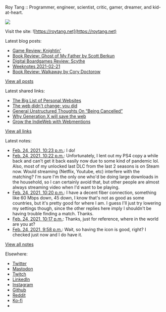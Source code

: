 Roy Tang :: Programmer, engineer, scientist, critic, gamer, dreamer, and kid-at-heart.

![](https://roytang.net/static/img/profile.jpg)

Visit the site: ![https://roytang.net](https://roytang.net)

Latest blog posts:

- [Game Review: Knightin&#x27;](https://roytang.net/2021/02/knightin/)
- [Book Review: Ghost of My Father by Scott Berkun](https://roytang.net/2021/02/ghost-of-my-father/)
- [Digital Boardgames Review: Scythe](https://roytang.net/2021/02/scythe/)
- [Weeknotes 2021-02-21](https://roytang.net/2021/02/weeknotes-2021-02-21/)
- [Book Review: Walkaway by Cory Doctorow](https://roytang.net/2021/02/walkaway/)

[View all posts](https://roytang.net/blog)

Latest shared links:

- [The Big List of Personal Websites](https://roytang.net/2021/02/the-big-list-of-personal-websites/)
- [The web didn&#x27;t change; you did](https://roytang.net/2021/02/the-web-didnt-change-you-did/)
- [General Unstructured Thoughts On “Being Cancelled”](https://roytang.net/2021/02/general-unstructured-thoughts-on-being-cancelled/)
- [Why Generation X will save the web](https://roytang.net/2021/02/why-generation-x-will-save-the-web/)
- [Grow the IndieWeb with Webmentions](https://roytang.net/2021/01/grow-the-indieweb-with-webmentions/)

[View all links](https://roytang.net/links)

Latest notes:

- [Feb. 24, 2021, 10:23 p.m.](https://roytang.net/2021/02/gol1pex/): I do!
- [Feb. 24, 2021, 10:22 p.m.](https://roytang.net/2021/02/gol1nto/): Unfortunately, I lent out my PS4 copy a while back and can&#x27;t get it back easily now due to some kind of pandemic lol. Also, most of my unlocked last DLC from the last 2 seasons is on Steam now. Would streaming (Netflix, Youtube, etc) interfere with the matching? I&#x27;m sure I&#x27;m the only one who&#x27;d be doing large downloads in the household, so I can certainly avoid that, but other people are almost always streaming video when I&#x27;d want to be playing.
- [Feb. 24, 2021, 10:20 p.m.](https://roytang.net/2021/02/gol1cny/): I have a decent fiber connection, something like 60 Mbps down, 45 down, I know that&#x27;s not as good as some countries, but it&#x27;s pretty good for where I am. I guess I&#x27;ll just try lowering my settings though, since the other replies here imply I shouldn&#x27;t be having trouble finding a match. Thanks.
- [Feb. 24, 2021, 10:17 p.m.](https://roytang.net/2021/02/gol0zxz/): Thanks, just for reference, where in the world are you at?
- [Feb. 24, 2021, 9:58 p.m.](https://roytang.net/2021/02/gokyy83/): Wait, so having the icon is good, right? I checked just now and I do have it.

[View all notes](https://roytang.net/notes)

Elsewhere:

- [Twitter](https://twitter.com/roytang)
- [Mastodon](https://mastodon.technology/@roytang)
- [Twitch](https://twitch.tv/twitchyroy)
- [LinkedIn](https://www.linkedin.com/in/roytang)
- [Instagram](https://instagram.com/roytang0400)
- [Github](https://github.com/roytang)
- [Reddit](https://reddit.com/u/hungryroy)
- [Ko-fi](https://ko-fi.com/roytang)
- [](mailto:hello@roytang.net)